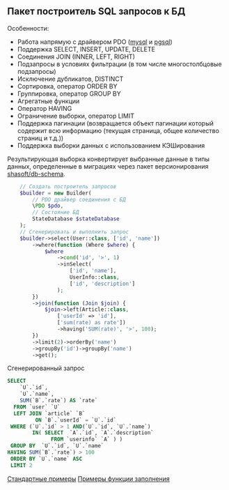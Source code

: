## Пакет построитель SQL запросов к БД

Особенности:
* Работа напрямую с драйвером PDO ([mysql](https://www.php.net/manual/ref.pdo-mysql.php) и [pgsql](https://www.php.net/manual/ref.pdo-pgsql.php))
* Поддержка SELECT, INSERT, UPDATE, DELETE
* Соединения JOIN (INNER, LEFT, RIGHT)
* Подзапросы в условиях фильтрации (в том числе многостолбцовые подзапросы)
* Исключение дубликатов, DISTINCT
* Сортировка, оператор ORDER BY
* Группировка, оператор GROUP BY
* Агрегатные функции
* Оператор HAVING
* Ограничение выборки, оператор LIMIT
* Поддержка пагинации (возвращается объект пагинации который содержит всю информацию (текущая страница, общее количество страниц и т.д.))
* Поддержка выборки данных с использованием КЭШирования

Результирующая выборка конвертирует выбранные данные в типы данных, определенные в миграциях через пакет версионирования [shasoft/db-schema](https://github.com/shasoft/db-schema).

```php
    // Создать построитель запросов
    $builder = new Builder(
        // PDO драйвер соединения с БД
        \PDO $pdo,
        // Состояние БД
        StateDatabase $stateDatabase
    );
    // Сгенерировать и выполнить запрос
    $builder->select(User::class, ['id', 'name'])
        ->where(function (Where $where) {
            $where
                ->cond('id', '>', 1)
                ->inSelect(
                    ['id', 'name'],
                    UserInfo::class,
                    ['id', 'description']
                );
        })
        ->join(function (Join $join) {
            $join->left(Article::class, 
                ['userId' => 'id'], 
                ['sum(rate) as rate'])
                ->having('SUM(rate)', '>', 100);
        })
        ->limit(2)->orderBy('name')
        ->groupBy('id')->groupBy('name')
        ->get();
```
Сгенерированный запрос
```sql
SELECT
    `U`.`id`,
    `U`.`name`,
    SUM(`B`.`rate`) AS `rate`
  FROM `user` `U`
  LEFT JOIN `article` `B` 
         ON `B`.`userId` = `U`.`id`
 WHERE (`U`.`id` > 1 AND(`U`.`id`, `U`.`name`) 
        IN( SELECT  `A`.`id`, `A`.`description` 
              FROM `userinfo` `A` ) )
 GROUP BY  `U`.`id`, `U`.`name`
HAVING SUM(`B`.`rate`) > 100
 ORDER BY `U`.`name` ASC
 LIMIT 2
```

[Стандартные примеры](./docs/examples.md)
[Примеры функции заполнения](./docs/examples-fill.md)